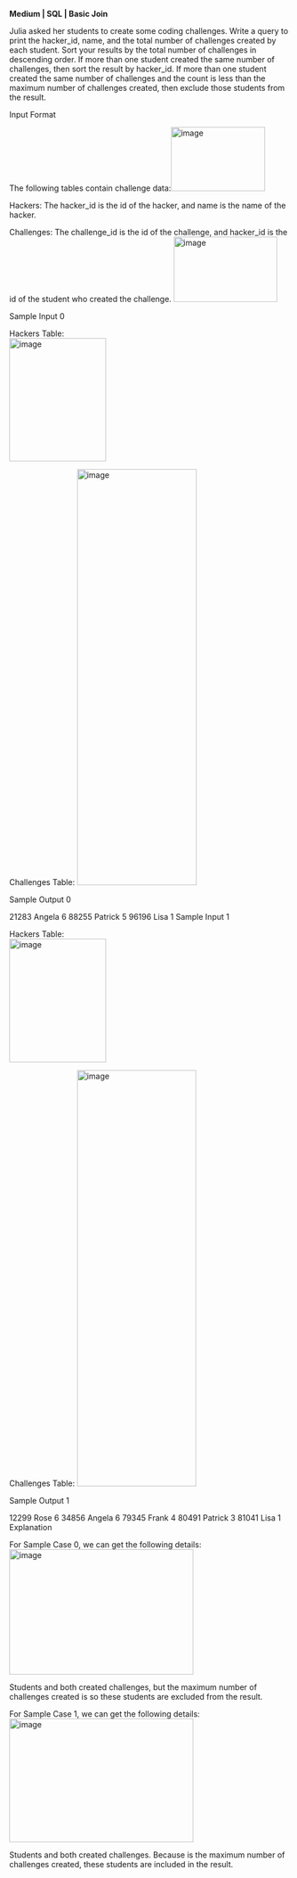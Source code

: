**Medium | SQL | Basic Join**

Julia asked her students to create some coding challenges. Write a query to print the hacker_id, name, and the total number of challenges created by each student. Sort your results by the total number of challenges in descending order. If more than one student created the same number of challenges, then sort the result by hacker_id. If more than one student created the same number of challenges and the count is less than the maximum number of challenges created, then exclude those students from the result.

Input Format

The following tables contain challenge data:<img width="169" height="115" alt="image" src="https://github.com/user-attachments/assets/07a2c1c8-0e7d-4d55-864a-d7687be3614b" />


Hackers: The hacker_id is the id of the hacker, and name is the name of the hacker. 

Challenges: The challenge_id is the id of the challenge, and hacker_id is the id of the student who created the challenge. 
<img width="186" height="117" alt="image" src="https://github.com/user-attachments/assets/86257fe2-169f-4046-a315-0ede9bc4d3a2" />


Sample Input 0

Hackers Table:  
<img width="174" height="221" alt="image" src="https://github.com/user-attachments/assets/bc4cbb07-101b-4eae-810b-e0cf3995e24a" />

Challenges Table: 
<img width="215" height="747" alt="image" src="https://github.com/user-attachments/assets/53d35b03-64ae-4a9e-bcba-cdd0f45084f6" />



Sample Output 0

21283 Angela 6
88255 Patrick 5
96196 Lisa 1
Sample Input 1

Hackers Table:  
<img width="174" height="222" alt="image" src="https://github.com/user-attachments/assets/fd01f554-affa-4602-bb84-98e0ca7231fd" />

Challenges Table: 
<img width="214" height="747" alt="image" src="https://github.com/user-attachments/assets/55656dfd-1ce7-4a68-aa50-7e1916026efb" />

Sample Output 1

12299 Rose 6
34856 Angela 6
79345 Frank 4
80491 Patrick 3
81041 Lisa 1
Explanation

For Sample Case 0, we can get the following details:
<img width="331" height="225" alt="image" src="https://github.com/user-attachments/assets/5e589a7e-735a-484a-af25-f3e568a4992c" />


Students  and  both created  challenges, but the maximum number of challenges created is  so these students are excluded from the result.

For Sample Case 1, we can get the following details:
<img width="331" height="222" alt="image" src="https://github.com/user-attachments/assets/2d5753fe-554e-419d-ac60-227209a0221b" />


Students  and  both created  challenges. Because  is the maximum number of challenges created, these students are included in the result.
